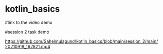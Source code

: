# kotlin_basics
#link to the video demo

#session 2 task demo

https://github.com/Sahelmulagund/kotlin_basics/blob/main/session_2/main/20210918_162821.mp4
